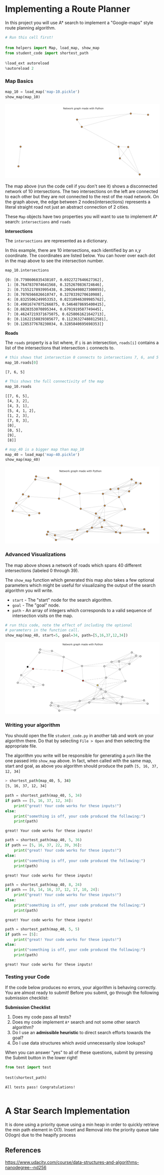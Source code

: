 
# Implementing a Route Planner
In this project you will use A\* search to implement a "Google-maps" style route planning algorithm.


```python
# Run this cell first!

from helpers import Map, load_map, show_map
from student_code import shortest_path

%load_ext autoreload
%autoreload 2


```


<script>requirejs.config({paths: { 'plotly': ['https://cdn.plot.ly/plotly-latest.min']},});if(!window.Plotly) {{require(['plotly'],function(plotly) {window.Plotly=plotly;});}}</script>


### Map Basics


```python
map_10 = load_map('map-10.pickle')
show_map(map_10)
```

<img src="images/Network1.png"/>

The map above (run the code cell if you don't see it) shows a disconnected network of 10 intersections. The two intersections on the left are connected to each other but they are not connected to the rest of the road network. On the graph above, the edge between 2 nodes(intersections) represents a literal straight road not just an abstract connection of 2 cities.

These `Map` objects have two properties you will want to use to implement A\* search: `intersections` and `roads`

**Intersections**

The `intersections` are represented as a dictionary. 

In this example, there are 10 intersections, each identified by an x,y coordinate. The coordinates are listed below. You can hover over each dot in the map above to see the intersection number.


```python
map_10.intersections
```




    {0: [0.7798606835438107, 0.6922727646627362],
     1: [0.7647837074641568, 0.3252670836724646],
     2: [0.7155217893995438, 0.20026498027300055],
     3: [0.7076566826610747, 0.3278339270610988],
     4: [0.8325506249953353, 0.02310946309985762],
     5: [0.49016747075266875, 0.5464878695400415],
     6: [0.8820353070895344, 0.6791919587749445],
     7: [0.46247219371675075, 0.6258061621642713],
     8: [0.11622158839385677, 0.11236327488812581],
     9: [0.1285377678230034, 0.3285840695698353]}



**Roads**

The `roads` property is a list where, if `i` is an intersection, `roads[i]` contains a list of the intersections that intersection `i` connects to.


```python
# this shows that intersection 0 connects to intersections 7, 6, and 5
map_10.roads[0] 
```




    [7, 6, 5]




```python
# This shows the full connectivity of the map
map_10.roads
```




    [[7, 6, 5],
     [4, 3, 2],
     [4, 3, 1],
     [5, 4, 1, 2],
     [1, 2, 3],
     [7, 0, 3],
     [0],
     [0, 5],
     [9],
     [8]]




```python
# map_40 is a bigger map than map_10
map_40 = load_map('map-40.pickle')
show_map(map_40)
```

<img src="images/Network2.png"/>

### Advanced Visualizations

The map above shows a network of roads which spans 40 different intersections (labeled 0 through 39). 

The `show_map` function which generated this map also takes a few optional parameters which might be useful for visualizaing the output of the search algorithm you will write.

* `start` - The "start" node for the search algorithm.
* `goal`  - The "goal" node.
* `path`  - An array of integers which corresponds to a valid sequence of intersection visits on the map.


```python
# run this code, note the effect of including the optional
# parameters in the function call.
show_map(map_40, start=5, goal=34, path=[5,16,37,12,34])
```


<img src="images/Network3.png"/>

### Writing your algorithm
You should open the file `student_code.py` in another tab and work on your algorithm there. Do that by selecting `File > Open` and then selecting the appropriate file.

The algorithm you write will be responsible for generating a `path` like the one passed into `show_map` above. In fact, when called with the same map, start and goal, as above you algorithm should produce the path `[5, 16, 37, 12, 34]`

```bash
> shortest_path(map_40, 5, 34)
[5, 16, 37, 12, 34]
```


```python
path = shortest_path(map_40, 5, 34)
if path == [5, 16, 37, 12, 34]:
    print("great! Your code works for these inputs!")
else:
    print("something is off, your code produced the following:")
    print(path)
```

    great! Your code works for these inputs!



```python
path = shortest_path(map_40, 5, 36)
if path == [5, 16, 37, 22, 39, 36]:
    print("great! Your code works for these inputs!")
else:
    print("something is off, your code produced the following:")
    print(path)
```

    great! Your code works for these inputs!



```python
path = shortest_path(map_40, 8, 24)
if path == [8, 14, 16, 37, 12, 17, 10, 24]:
    print("great! Your code works for these inputs!")
else:
    print("something is off, your code produced the following:")
    print(path)
```

    great! Your code works for these inputs!



```python
path = shortest_path(map_40, 5, 5)
if path == [5]:
    print("great! Your code works for these inputs!")
else:
    print("something is off, your code produced the following:")
    print(path)
```

    great! Your code works for these inputs!


### Testing your Code
If the code below produces no errors, your algorithm is behaving correctly. You are almost ready to submit! Before you submit, go through the following submission checklist:

**Submission Checklist**

1. Does my code pass all tests?
2. Does my code implement `A*` search and not some other search algorithm?
3. Do I use an **admissible heuristic** to direct search efforts towards the goal?
4. Do I use data structures which avoid unnecessarily slow lookups?

When you can answer "yes" to all of these questions, submit by pressing the Submit button in the lower right!


```python
from test import test

test(shortest_path)
```

    All tests pass! Congratulations!



```python

```


# A Star Search Implementation

It is done using a priority queue using a min heap in order to quickly retrieve the min path element
in O(1). Insert and Removal into the priority queue take O(logn) due to the heapify process

## References 

https://www.udacity.com/course/data-structures-and-algorithms-nanodegree--nd256